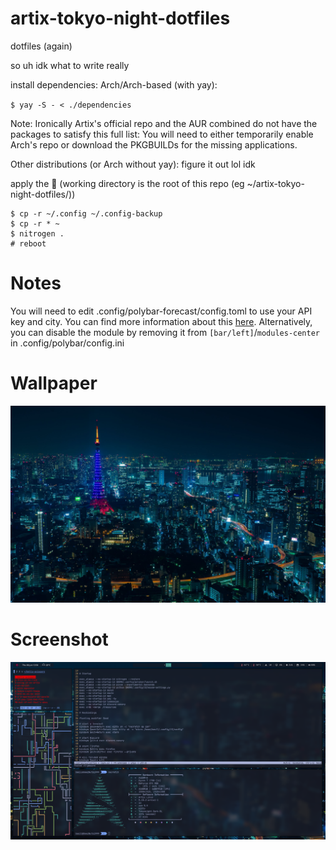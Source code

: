 # artix-tokyo-night-dotfiles
dotfiles (again)

so uh
idk what to write really

install dependencies:
Arch/Arch-based (with yay):

`$ yay -S - < ./dependencies`

Note: Ironically Artix's official repo and the AUR combined do not have the packages to satisfy this full list: You will need to either temporarily enable Arch's repo or download the PKGBUILDs for the missing applications.

Other distributions (or Arch without yay):
figure it out lol idk

apply the :rice: (working directory is the root of this repo (eg ~/artix-tokyo-night-dotfiles/))
```
$ cp -r ~/.config ~/.config-backup
$ cp -r * ~
$ nitrogen .
# reboot
```

# Notes
You will need to edit .config/polybar-forecast/config.toml to use your API key and city. You can find more information about this [here](https://openweathermap.org).
Alternatively, you can disable the module by removing it from `[bar/left]`/`modules-center` in .config/polybar/config.ini

# Wallpaper
<img src=wallpaper.jpg></img>

# Screenshot
<img src=screenshot.png></img>
